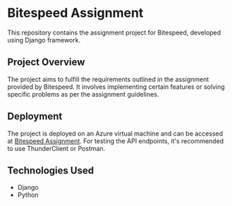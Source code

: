 # Bitespeed Assignment

This repository contains the assignment project for Bitespeed, developed using Django framework.

## Project Overview
The project aims to fulfill the requirements outlined in the assignment provided by Bitespeed. It involves implementing certain features or solving specific problems as per the assignment guidelines.

## Deployment
The project is deployed on an Azure virtual machine and can be accessed at [Bitespeed Assignment](http://20.244.43.97:8080/identify/).
For testing the API endpoints, it's recommended to use ThunderClient or Postman.
## Technologies Used
- Django
- Python
